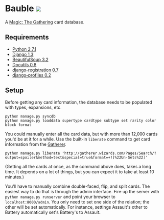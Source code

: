 # Bauble [![][1]][2]

A [Magic: The Gathering][3] card database.

## Requirements

-   [Python 2.7.1][4]
-   [Django 1.3][5]
-   [BeautifulSoup 3.2][6]
-   [Docutils 0.8][7]
-   [django-registration 0.7][8]
-   [django-profiles 0.2][9]

## Setup

Before getting any card information, the database needs to be populated
with types, expansions, etc.

    python manage.py syncdb
    python manage.py loaddata supertype cardtype subtype set rarity color block format

You could manually enter all the card data, but with more than
12,000 cards you'd be at it for a while. Use the built-in `liberate`
command to get card information from the [Gatherer][10].

    python manage.py liberate 'http://gatherer.wizards.com/Pages/Search/?output=spoiler&method=text&special=true&format=+![%22Un-Sets%22]'

(Getting all the cards at once, as the command above does, takes a
long time. It depends on a lot of things, but you can expect it to
take at least 10 minutes.)

You'll have to manually combine double-faced, flip, and split cards.
The easiest way to do that is through the admin interface. Fire up
the server with `python manage.py runserver` and point your browser
to `localhost:8000/admin`. You only need to set one side of the
relation; the other will be set automatically. For instance, settings
Assault's other to Battery automatically set's Battery's to Assault.

[1]: https://secure.travis-ci.org/tfausak/bauble.png
[2]: http://travis-ci.org/tfausak/bauble
[3]: http://en.wikipedia.org/wiki/Magic:_The_Gathering
[4]: http://python.org/
[5]: https://www.djangoproject.com/
[6]: http://www.crummy.com/software/BeautifulSoup/
[7]: http://docutils.sourceforge.net/
[8]: https://bitbucket.org/ubernostrum/django-registration/
[9]: https://bitbucket.org/ubernostrum/django-profiles/
[10]: http://gatherer.wizards.com/
